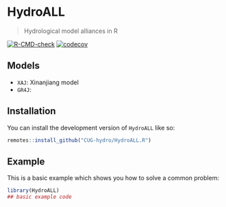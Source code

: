 # HydroALL

> Hydrological model alliances in R

<!-- badges: start -->
[![R-CMD-check](https://github.com/CUG-hydro/HydroALL.R/actions/workflows/R-CMD-check.yaml/badge.svg)](https://github.com/CUG-hydro/HydroALL.R/actions/workflows/R-CMD-check.yaml)
[![codecov](https://codecov.io/gh/CUG-hydro/HydroALL.R/branch/main/graph/badge.svg)](https://app.codecov.io/gh/CUG-hydro/HydroALL.R)
<!-- [![CRAN](http://www.r-pkg.org/badges/version/HydroALL)](https://cran.r-project.org/package=HydroALL) -->
<!-- [![total](http://cranlogs.r-pkg.org/badges/grand-total/HydroALL)](https://www.rpackages.io/package/HydroALL) -->
<!-- [![monthly](http://cranlogs.r-pkg.org/badges/HydroALL)](https://www.rpackages.io/package/HydroALL) -->
<!-- badges: end -->

## Models

- `XAJ`: Xinanjiang model
- `GR4J`: 

## Installation

You can install the development version of `HydroALL` like so:

``` r
remotes::install_github("CUG-hydro/HydroALL.R")
```

## Example

This is a basic example which shows you how to solve a common problem:

```r
library(HydroALL)
## basic example code
```
